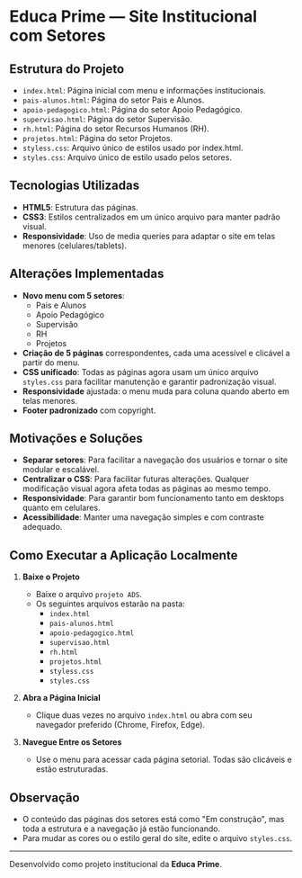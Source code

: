 # Educa Prime — Site Institucional com Setores

## Estrutura do Projeto

- `index.html`: Página inicial com menu e informações institucionais.
- `pais-alunos.html`: Página do setor Pais e Alunos.
- `apoio-pedagogico.html`: Página do setor Apoio Pedagógico.
- `supervisao.html`: Página do setor Supervisão.
- `rh.html`: Página do setor Recursos Humanos (RH).
- `projetos.html`: Página do setor Projetos.
- `styless.css`: Arquivo único de estilos usado por index.html.
- `styles.css`: Arquivo único de estilo usado pelos setores.

## Tecnologias Utilizadas

- **HTML5**: Estrutura das páginas.
- **CSS3**: Estilos centralizados em um único arquivo para manter padrão visual.
- **Responsividade**: Uso de media queries para adaptar o site em telas menores (celulares/tablets).

## Alterações Implementadas

- **Novo menu com 5 setores**:
  - Pais e Alunos
  - Apoio Pedagógico
  - Supervisão
  - RH
  - Projetos
- **Criação de 5 páginas** correspondentes, cada uma acessível e clicável a partir do menu.
- **CSS unificado**: Todas as páginas agora usam um único arquivo `styles.css` para facilitar manutenção e garantir padronização visual.
- **Responsividade** ajustada: o menu muda para coluna quando aberto em telas menores.
- **Footer padronizado** com copyright.

## Motivações e Soluções

- **Separar setores**: Para facilitar a navegação dos usuários e tornar o site modular e escalável.
- **Centralizar o CSS**: Para facilitar futuras alterações. Qualquer modificação visual agora afeta todas as páginas ao mesmo tempo.
- **Responsividade**: Para garantir bom funcionamento tanto em desktops quanto em celulares.
- **Acessibilidade**: Manter uma navegação simples e com contraste adequado.

## Como Executar a Aplicação Localmente

1. **Baixe o Projeto**
   - Baixe o arquivo `projeto ADS`.
   - Os seguintes arquivos estarão na pasta:
     - `index.html`
     - `pais-alunos.html`
     - `apoio-pedagogico.html`
     - `supervisao.html`
     - `rh.html`
     - `projetos.html`
     - `styless.css`
     - `styles.css`

2. **Abra a Página Inicial**
   - Clique duas vezes no arquivo `index.html` ou abra com seu navegador preferido (Chrome, Firefox, Edge).

3. **Navegue Entre os Setores**
   - Use o menu para acessar cada página setorial. Todas são clicáveis e estão estruturadas.

## Observação

- O conteúdo das páginas dos setores está como "Em construção", mas toda a estrutura e a navegação já estão funcionando.
- Para mudar as cores ou o estilo geral do site, edite o arquivo `styles.css`.

---

Desenvolvido como projeto institucional da **Educa Prime**.
